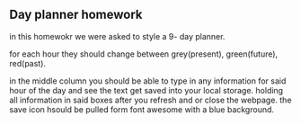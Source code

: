 ## Day planner homework

in this homewokr we were asked to style a 9- day planner.

for each hour they should change between grey(present), green(future), red(past).

in the middle column you should be able to type in any information for said hour of the day and see the text get saved into your local storage. holding all information in said boxes after you refresh and or close the webpage. the save icon hsould be pulled form font awesome with a blue background.

